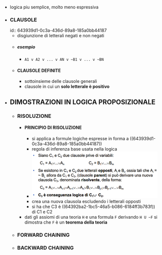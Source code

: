 - logica piu semplice, molto meno espressiva
- ### CLAUSOLE
  id:: 643939d1-0c3a-436d-89a8-185a0bb44187
	- disgiunzione di letterali negati e non negati
	- ##### esempio
		- `A1 v A2 v ... v AN v ~B1 v ... v ~BN`
	- #### CLAUSOLE DEFINITE
		- sottoinsieme delle clausole generali
		- clausole in cui un **solo letterale è positivo**
- ## DIMOSTRAZIONI IN LOGICA PROPOSIZIONALE
	- ### RISOLUZIONE
		- #### PRINCIPIO DI RISOLUZIONE
			- si applica a formule logiche espresse in forma a ((643939d1-0c3a-436d-89a8-185a0bb44187))
			- regola di inferenza base usata nella logica
			- ![image.png](../assets/image_1681472304157_0.png)
			- crea una nuova clausola escludendo i letterali opposti
			- si ha che C3 è ((64392ba2-1bc5-46a5-b086-6184ff3b783f)) di C1 e C2
		- dati gli assiomi di una teoria `H` e una formula `F` derivando `H U ~F` si dimostra che `F` è un **teorema della teoria**
	- ### FORWARD CHAINING
	- ### BACKWARD CHAINING